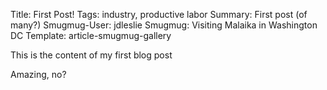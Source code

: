 Title: First Post! 
Tags: industry, productive labor
Summary: First post (of many?) 
Smugmug-User: jdleslie
Smugmug: Visiting Malaika in Washington DC
Template: article-smugmug-gallery

This is the content of my first blog post

Amazing, no?
